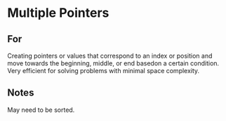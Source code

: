 # Multiple Pointers

## For

Creating pointers or values that correspond to an index or position and move towards the beginning, middle, or end
basedon a certain condition. Very efficient for solving problems with minimal space complexity.

## Notes
 
May need to be sorted.

